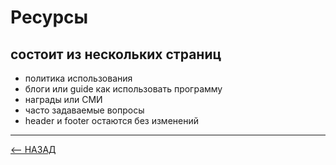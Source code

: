 # Ресурсы
## состоит из нескольких страниц
- политика использования
- блоги или guide как использовать программу
- награды или СМИ
- часто задаваемые вопросы
- header и footer остаются без изменений
---

[<-- НАЗАД](../index.md)